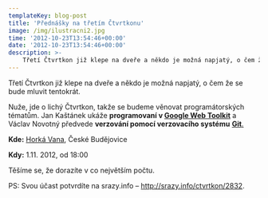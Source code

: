 ```yaml
---
templateKey: blog-post
title: 'Přednášky na třetím Čtvrtkonu'
image: /img/ilustracni2.jpg
time: '2012-10-23T13:54:46+00:00'
date: '2012-10-23T13:54:46+00:00'
description: >-
    Třetí Čtvrtkon již klepe na dveře a někdo je možná napjatý, o čem že se bude mluvit tentokrát.Nuže, jde o lichý Čtvrtkon, takže se budeme věnovat programátorských tématům. Jan Kaštánek...
---
```

Třetí Čtvrtkon již klepe na dveře a někdo je možná napjatý, o čem že se bude mluvit tentokrát.

Nuže, jde o lichý Čtvrtkon, takže se budeme věnovat programátorských tématům. Jan Kaštánek ukáže **programovaní v [Google Web Toolkit](https://developers.google.com/web-toolkit/ "Google Web Toolkit")** a Václav Novotný předvede **verzování pomocí verzovacího systému** [**Git**.](http://git-scm.com/ "Git")

**Kde:** [Horká Vana](http://www.horkavana.cz/ "Horká Vana"), České Budějovice

**Kdy:** 1.11. 2012, od 18:00

Těšíme se, že dorazíte v co největším počtu.

PS: Svou účast potvrdíte na srazy.info – <http://srazy.info/ctvrtkon/2832>.